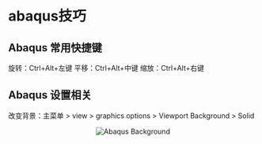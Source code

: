 # abaqus技巧

## Abaqus 常用快捷键
旋转：Ctrl+Alt+左键
平移：Ctrl+Alt+中键
缩放：Ctrl+Alt+右键

## Abaqus 设置相关
改变背景：主菜单 > view > graphics options > Viewport Background > Solid
<div align=center>
  
![Abaqus Background](https://github.com/youshenfan/abaqus-/blob/master/pics/abaqus-background.PNG)
</div>
